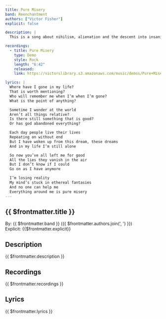 ```yaml
---
title: Pure Misery
band: Reenchantment
authors: ["Victor Fisher"]
explicit: false

description: |
  This is a song about nihilism, alienation and the descent into insanity.

recordings:
  - title: Pure Misery
    type: Demo
    style: Rock
    length: "6:42"
    released: 
    link: https://victorslibrary.s3.amazonaws.com/music/demos/Pure+Misery.mp3

lyrics: |
  Where have I gone in my life?
  That is worth mentioning?
  Who will remember me when I’m when I’m gone?
  What is the point of anything?

  Sometime I wonder at the world
  Aren’t all things relative?
  Is there still something that is good?
  Or has god abandoned everything?

  Each day people live their lives
  Repeating on without end
  But I have woken up from this dream, these dreams
  And in my life I’m still alone

  So now you’ve all left me for good
  All the lies they vanish in the air
  But I don’t know if I could
  Go on as I have anymore

  I’m losing reality
  My mind’s stuck in ethereal fantasies
  And no one can help me
  Everything around me is pure misery
---
```


## {{ $frontmatter.title }}

By: {{ $frontmatter.band }} ({{ $frontmatter.authors.join(', ') }})  
Explicit: {{$frontmatter.explicit}}

## Description

<vue-markdown>{{ $frontmatter.description }}</vue-markdown>

## Recordings

{{ $frontmatter.recordings }}

## Lyrics

<vue-markdown>{{ $frontmatter.lyrics }}</vue-markdown>
